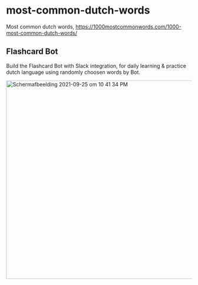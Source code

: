 # most-common-dutch-words
Most common dutch words, https://1000mostcommonwords.com/1000-most-common-dutch-words/

## Flashcard Bot
Build the Flashcard Bot with Slack integration, for daily learning & practice dutch language using randomly choosen words by Bot.


<img width="537" alt="Schermafbeelding 2021-09-25 om 10 41 34 PM" src="https://user-images.githubusercontent.com/5364500/134785503-c00d5c3e-11a0-4ef1-81a9-9f5e5b5e2030.png">

